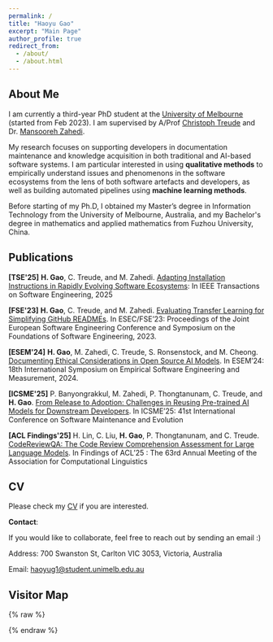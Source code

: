 ```yaml
---
permalink: /
title: "Haoyu Gao"
excerpt: "Main Page"
author_profile: true
redirect_from: 
  - /about/
  - /about.html
---
```




## About Me

I am currently a third-year PhD student at the [University of Melbourne](https://www.unimelb.edu.au/) (started from Feb 2023). I am supervised by A/Prof [Christoph Treude](https://ctreude.ca/) and Dr. [Mansooreh Zahedi](https://scholar.google.dk/citations?user=-mrcwTwAAAAJ&hl=en).

My research focuses on supporting developers in documentation maintenance and knowledge acquisition in both traditional and AI-based software systems. I am particular interested in using **qualitative methods** to empirically understand issues and phenomenons in the software ecosystems from the lens of both software artefacts and developers, as well as building automated pipelines using **machine learning methods**.

Before starting of my Ph.D, I obtained my Master’s degree in Information Technology from the University of Melbourne, Australia, and my Bachelor's degree in mathematics and applied mathematics from Fuzhou University, China.

## Publications 
**[TSE'25]** **H. Gao**, C. Treude, and M. Zahedi. [Adapting Installation Instructions in Rapidly Evolving Software Ecosystems](https://ieeexplore.ieee.org/abstract/document/10931854): In IEEE Transactions on Software Engineering, 2025 

**[FSE'23]** **H. Gao**, C. Treude, and M. Zahedi. [Evaluating Transfer Learning for Simplifying GitHub READMEs](https://dl.acm.org/doi/abs/10.1145/3611643.3616291). In ESEC/FSE’23: Proceedings of the Joint European Software Engineering Conference and Symposium on the Foundations of Software Engineering, 2023.

**[ESEM'24]** **H. Gao**, M. Zahedi, C. Treude, S. Ronsenstock, and M. Cheong. [Documenting Ethical Considerations in Open Source AI Models](https://dl.acm.org/doi/abs/10.1145/3674805.3686679). In ESEM’24: 18th International Symposium on Empirical Software Engineering and Measurement, 2024.

**[ICSME'25]** P. Banyongrakkul, M. Zahedi, P. Thongtanunam, C. Treude, and **H. Gao**. [From Release to Adoption: Challenges in Reusing Pre-trained AI Models for Downstream Developers](https://arxiv.org/abs/2506.23234). In ICSME’25: 41st International Conference on Software Maintenance and Evolution

**[ACL Findings'25]** H. Lin, C. Liu, **H. Gao**, P. Thongtanunam, and C. Treude. [CodeReviewQA: The Code Review Comprehension Assessment for Large Language Models](https://arxiv.org/abs/2503.16167). In Findings of ACL’25 : The 63rd Annual Meeting of the Association for Computational Linguistics 


## CV
Please check my [CV](http://haoyu-gao.github.io/files/Haoyu_Gao_CV.pdf) if you are interested. 

**Contact**:

If you would like to collaborate, feel free to reach out by sending an email :) 

Address: 700 Swanston St, Carlton VIC 3053, Victoria, Australia

Email: haoyug1@student.unimelb.edu.au

## Visitor Map

{% raw %}
<div>
<script type="text/javascript" id="clustrmaps" src="//clustrmaps.com/map_v2.js?d=2kz3g2Ccaw4X54FYyWBNuO81f7yTBbVR99T5OcUBGb4"></script>
</div>
{% endraw %}

